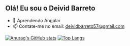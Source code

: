 ## Olá! Eu sou o Deivid Barreto

- 🌱 Aprendendo Angular
- 📫 Contate-me no email: deividbarreto57@gmail.com

[![Anurag's GitHub stats](https://github-readme-stats.vercel.app/api?username=deividb2&show_icons=true&theme=dark)](https://github.com/anuraghazra/github-readme-stats)
[![Top Langs](https://github-readme-stats.vercel.app/api/top-langs/?username=deividb2&theme=dark&size_weight=0.5&count_weight=0.5)](https://github.com/anuraghazra/github-readme-stats)
